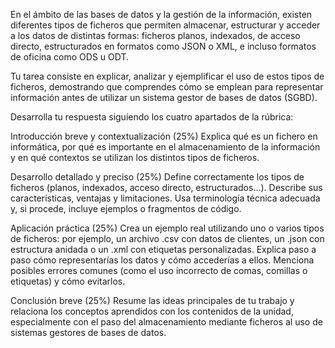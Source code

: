 En el ámbito de las bases de datos y la gestión de la información, existen diferentes tipos de ficheros que permiten almacenar, estructurar y acceder a los datos de distintas formas: ficheros planos, indexados, de acceso directo, estructurados en formatos como JSON o XML, e incluso formatos de oficina como ODS u ODT.

Tu tarea consiste en explicar, analizar y ejemplificar el uso de estos tipos de ficheros, demostrando que comprendes cómo se emplean para representar información antes de utilizar un sistema gestor de bases de datos (SGBD).

Desarrolla tu respuesta siguiendo los cuatro apartados de la rúbrica:

Introducción breve y contextualización (25%)
Explica qué es un fichero en informática, por qué es importante en el almacenamiento de la información y en qué contextos se utilizan los distintos tipos de ficheros.

Desarrollo detallado y preciso (25%)
Define correctamente los tipos de ficheros (planos, indexados, acceso directo, estructurados…).
Describe sus características, ventajas y limitaciones.
Usa terminología técnica adecuada y, si procede, incluye ejemplos o fragmentos de código.

Aplicación práctica (25%)
Crea un ejemplo real utilizando uno o varios tipos de ficheros: por ejemplo, un archivo .csv con datos de clientes, un .json con estructura anidada o un .xml con etiquetas personalizadas.
Explica paso a paso cómo representarías los datos y cómo accederías a ellos.
Menciona posibles errores comunes (como el uso incorrecto de comas, comillas o etiquetas) y cómo evitarlos.

Conclusión breve (25%)
Resume las ideas principales de tu trabajo y relaciona los conceptos aprendidos con los contenidos de la unidad, especialmente con el paso del almacenamiento mediante ficheros al uso de sistemas gestores de bases de datos.
